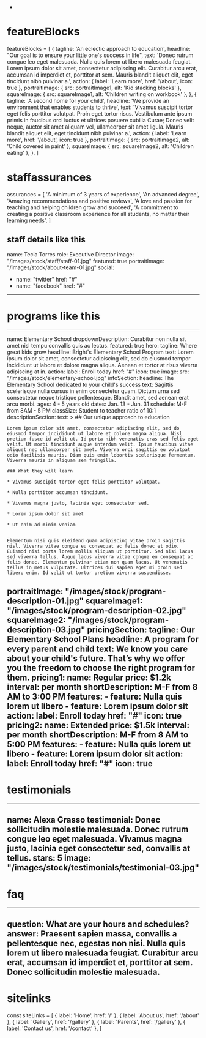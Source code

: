 *
# featureBlocks

featureBlocks = [
  {
    tagline: 'An eclectic approach to education',
    headline: "Our goal is to ensure your little one's success in life",
    text: 'Donec rutrum congue leo eget malesuada. Nulla quis lorem ut libero malesuada feugiat. Lorem ipsum dolor sit amet, consectetur adipiscing elit. Curabitur arcu erat, accumsan id imperdiet et, porttitor at sem. Mauris blandit aliquet elit, eget tincidunt nibh pulvinar a.',
    action: { label: 'Learn more', href: '/about', icon: true },
    portraitImage: { src: portraitImage1, alt: 'Kid stacking blocks' },
    squareImage: { src: squareImage1, alt: 'Children writing on workbook' },
  },
  {
    tagline: 'A second home for your child',
    headline: 'We provide an environment that enables students to thrive',
    text: 'Vivamus suscipit tortor eget felis porttitor volutpat. Proin eget tortor risus. Vestibulum ante ipsum primis in faucibus orci luctus et ultrices posuere cubilia Curae; Donec velit neque, auctor sit amet aliquam vel, ullamcorper sit amet ligula. Mauris blandit aliquet elit, eget tincidunt nibh pulvinar a.',
    action: { label: 'Learn more', href: '/about', icon: true },
    portraitImage: { src: portraitImage2, alt: 'Child covered in paint' },
    squareImage: { src: squareImage2, alt: 'Children eating' },
  },
]

# staffassurances

assurances = [
  'A minimum of 3 years of experience',
  'An advanced degree',
  'Amazing recommendations and positive reviews',
  'A love and passion for teaching and helping children grow and succeed',
  'A commitment to creating a positive classroom experience for all students, no matter their learning needs',
]

staff details like this
---
name: Tecia Torres
role: Executive Director
image: "/images/stock/staff/staff-01.jpg"
featured: true
portraitImage: "/images/stock/about-team-01.jpg"
social:
  - name: "twitter"
    href: "#"
  - name: "facebook"
    href: "#"
---

# programs like this

---
name: Elementary School
dropdownDescription: Curabitur non nulla sit amet nisl tempu convallis quis ac lectus.
featured: true
hero:
  tagline: Where great kids grow
  headline: Bright's Elementary School Program
  text: Lorem ipsum dolor sit amet, consectetur adipiscing elit, sed do eiusmod tempor incididunt ut labore et dolore magna aliqua. Aenean et tortor at risus viverra adipiscing at in.
  action:
    label: Enroll today
    href: "#"
    icon: true
  image:
    src: "/images/stock/elementary-school.jpg"
infoSection:
  headline: The Elementary School dedicated to your child's success
  text: Sagittis scelerisque nulla cursus in enim consectetur quam. Dictum urna sed consectetur neque tristique pellentesque. Blandit amet, sed aenean erat arcu morbi.
  ages: 4 - 5 years old
  dates: Jan. 13 - Jun. 31
  schedule: M-F from 8AM - 5 PM
  classSize: Student to teacher ratio of 10:1
descriptionSection:
  text: >
    ## Our unique approach to education
            
    Lorem ipsum dolor sit amet, consectetur adipiscing elit, sed do eiusmod tempor incididunt ut labore et dolore magna aliqua. Nisl pretium fusce id velit ut. Id porta nibh venenatis cras sed felis eget velit. Ut morbi tincidunt augue interdum velit. Ipsum faucibus vitae aliquet nec ullamcorper sit amet. Viverra orci sagittis eu volutpat odio facilisis mauris. Diam quis enim lobortis scelerisque fermentum. Viverra mauris in aliquam sem fringilla. 
        
    ### What they will learn
          
    * Vivamus suscipit tortor eget felis porttitor volutpat.

    * Nulla porttitor accumsan tincidunt.

    * Vivamus magna justo, lacinia eget consectetur sed.

    * Lorem ipsum dolor sit amet

    * Ut enim ad minim veniam


    Elementum nisi quis eleifend quam adipiscing vitae proin sagittis nisl. Viverra vitae congue eu consequat ac felis donec et odio. Euismod nisi porta lorem mollis aliquam ut porttitor. Sed nisi lacus sed viverra tellus. Augue lacus viverra vitae congue eu consequat ac felis donec. Elementum pulvinar etiam non quam lacus. Ut venenatis tellus in metus vulputate. Ultrices dui sapien eget mi proin sed libero enim. Id velit ut tortor pretium viverra suspendisse.
  portraitImage: "/images/stock/program-description-01.jpg"
  squareImage1: "/images/stock/program-description-02.jpg"
  squareImage2: "/images/stock/program-description-03.jpg"
pricingSection:
  tagline: Our Elementary School Plans
  headline: A program for every parent and child
  text: We know you care about your child's future. That’s why we offer you the freedom to choose the right program for them.
  pricing1:
    name: Regular
    price: $1.2k
    interval: per month
    shortDescription: M-F from 8 AM to 3:00 PM
    features:
      - feature: Nulla quis lorem ut libero
      - feature: Lorem ipsum dolor sit
    action:
      label: Enroll today
      href: "#"
      icon: true
  pricing2:
    name: Extended
    price: $1.5k
    interval: per month
    shortDescription: M-F from 8 AM to 5:00 PM
    features:
      - feature: Nulla quis lorem ut libero
      - feature: Lorem ipsum dolor sit
    action:
      label: Enroll today
      href: "#"
      icon: true
---


# testimonials

---
name: Alexa Grasso
testimonial: Donec sollicitudin molestie malesuada. Donec rutrum congue leo eget malesuada. Vivamus magna justo, lacinia eget consectetur sed, convallis at tellus.
stars: 5
image: "/images/stock/testimonials/testimonial-03.jpg"
---

# faq

---
question: What are your hours and schedules?
answer: Praesent sapien massa, convallis a pellentesque nec, egestas non nisi. Nulla quis lorem ut libero malesuada feugiat. Curabitur arcu erat, accumsan id imperdiet et, porttitor at sem. Donec sollicitudin molestie malesuada.
---


# sitelinks

const siteLinks = [
  { label: 'Home', href: '/' },
  { label: 'About us', href: '/about' },
  { label: 'Gallery', href: '/gallery' },
  { label: 'Parents', href: '/gallery' },
  { label: 'Contact us', href: '/contact' },
]
